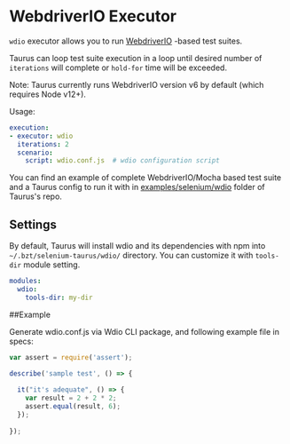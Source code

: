# WebdriverIO Executor

`wdio` executor allows you to run [WebdriverIO](http://webdriver.io/) -based test suites.

Taurus can loop test suite execution in a loop until desired number of `iterations` will complete or `hold-for` time
will be exceeded.

Note: Taurus currently runs WebdriverIO version v6 by default (which requires Node v12+).

Usage:
```yaml
execution:
- executor: wdio
  iterations: 2
  scenario:
    script: wdio.conf.js  # wdio configuration script
```

You can find an example of complete WebdriverIO/Mocha based test suite and a Taurus config to run it with
in [examples/selenium/wdio](https://github.com/Blazemeter/taurus/tree/master/examples/selenium/wdio)
folder of Taurus's repo.

## Settings

By default, Taurus will install wdio and its dependencies with npm into `~/.bzt/selenium-taurus/wdio/` directory.
You can customize it with `tools-dir` module setting.

```yaml
modules:
  wdio:
    tools-dir: my-dir
```

##Example

Generate wdio.conf.js via Wdio CLI package, and following example file in specs: 

```javascript
var assert = require('assert');

describe('sample test', () => {
  
  it("it's adequate", () => {
    var result = 2 + 2 * 2;
    assert.equal(result, 6);
  });
  
});

```